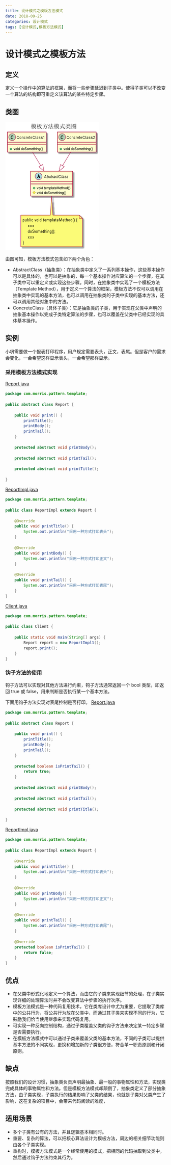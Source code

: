 ```yaml
---
title: 设计模式之模板方法模式
date: 2018-09-25
categories: 设计模式
tags: [设计模式,模板方法模式]
---
```


# 设计模式之模板方法
## 定义
定义一个操作中的算法的框架，而将一些步骤延迟到子类中。使得子类可以不改变一个算法的结构即可重定义该算法的某些特定步骤。

## 类图
![模板方法模式类图](https://github.com/morris131/morris-book/raw/master/%E5%90%8E%E7%AB%AF%E5%BC%80%E5%8F%91/Java/%E8%AE%BE%E8%AE%A1%E6%A8%A1%E5%BC%8F/images/%E6%A8%A1%E6%9D%BF%E6%96%B9%E6%B3%95%E6%A8%A1%E5%BC%8F%E7%B1%BB%E5%9B%BE.png)

由图可知，模板方法模式包含如下两个角色：
- AbstractClass（抽象类）：在抽象类中定义了一系列基本操作，这些基本操作可以是具体的，也可以是抽象的，每一个基本操作对应算法的一个步骤，在其子类中可以重定义或实现这些步骤。同时，在抽象类中实现了一个模板方法（Template Method），用于定义一个算法的框架，模板方法不仅可以调用在抽象类中实现的基本方法，也可以调用在抽象类的子类中实现的基本方法，还可以调用其他对象中的方法。
- ConcreteClass（具体子类）：它是抽象类的子类，用于实现在父类中声明的抽象基本操作以完成子类特定算法的步骤，也可以覆盖在父类中已经实现的具体基本操作。

## 实例
小巩需要做一个报表打印程序，用户规定需要表头，正文，表尾。但是客户的需求会变化，一会希望这样显示表头，一会希望那样显示。 

### 采用模板方法模式实现
[Report.java](https://github.com/morris131/morris-book/tree/master/%E5%90%8E%E7%AB%AF%E5%BC%80%E5%8F%91/Java/%E8%AE%BE%E8%AE%A1%E6%A8%A1%E5%BC%8F/pattern/src/main/java/com/morris/pattern/template/Report.java)
```java
package com.morris.pattern.template;

public abstract class Report {

    public void print() {
        printTitle();
        printBody();
        printTail();
    }

    protected abstract void printBody();

    protected abstract void printTail();

    protected abstract void printTitle();

}
```

[ReportImpl.java](https://github.com/morris131/morris-book/tree/master/%E5%90%8E%E7%AB%AF%E5%BC%80%E5%8F%91/Java/%E8%AE%BE%E8%AE%A1%E6%A8%A1%E5%BC%8F/pattern/src/main/java/com/morris/pattern/template/ReportImpl.java)
```java
package com.morris.pattern.template;

public class ReportImpl extends Report {

    @Override
    public void printTitle() {
        System.out.println("采用一种方式打印表头");
    }

    @Override
    public void printBody() {
        System.out.println("采用一种方式打印正文");
    }

    @Override
    public void printTail() {
        System.out.println("采用一种方式打印表尾");
    }
}
```

[Client.java](https://github.com/morris131/morris-book/tree/master/%E5%90%8E%E7%AB%AF%E5%BC%80%E5%8F%91/Java/%E8%AE%BE%E8%AE%A1%E6%A8%A1%E5%BC%8F/pattern/src/main/java/com/morris/pattern/template/Client.java)
```java
package com.morris.pattern.template;

public class Client {

    public static void main(String[] args) {
        Report report = new ReportImpl1();
        report.print();
    }
}
```

### 钩子方法的使用
钩子方法可以实现对其他方法进行约束，钩子方法通常返回一个 bool 类型，即返回 true 或 false，用来判断是否执行某一个基本方法。

下面用钩子方法实现对表尾控制是否打印。
[Report.java](https://github.com/morris131/morris-book/tree/master/%E5%90%8E%E7%AB%AF%E5%BC%80%E5%8F%91/Java/%E8%AE%BE%E8%AE%A1%E6%A8%A1%E5%BC%8F/pattern/src/main/java/com/morris/pattern/template/Report.java)
```java
package com.morris.pattern.template;

public abstract class Report {

    public void print() {
        printTitle();
        printBody();
        printTail();
    }

    protected boolean isPrintTail() {
        return true;
    }

    protected abstract void printBody();

    protected abstract void printTail();

    protected abstract void printTitle();

}
```

[ReportImpl.java](https://github.com/morris131/morris-book/tree/master/%E5%90%8E%E7%AB%AF%E5%BC%80%E5%8F%91/Java/%E8%AE%BE%E8%AE%A1%E6%A8%A1%E5%BC%8F/pattern/src/main/java/com/morris/pattern/template/ReportImpl.java)
```java
package com.morris.pattern.template;

public class ReportImpl extends Report {

    @Override
    public void printTitle() {
        System.out.println("采用一种方式打印表头");
    }

    @Override
    public void printBody() {
        System.out.println("采用一种方式打印正文");
    }

    @Override
    public void printTail() {
        System.out.println("采用一种方式打印表尾");
    }

    @Override
    protected boolean isPrintTail() {
        return false;
    }
}
```

## 优点
- 在父类中形式化地定义一个算法，而由它的子类来实现细节的处理，在子类实现详细的处理算法时并不会改变算法中步骤的执行次序。
- 模板方法模式是一种代码复用技术，它在类库设计中尤为重要，它提取了类库中的公共行为，将公共行为放在父类中，而通过其子类来实现不同的行为，它鼓励我们恰当使用继承来实现代码复用。
- 可实现一种反向控制结构，通过子类覆盖父类的钩子方法来决定某一特定步骤是否需要执行。
- 在模板方法模式中可以通过子类来覆盖父类的基本方法，不同的子类可以提供基本方法的不同实现，更换和增加新的子类很方便，符合单一职责原则和开闭原则。

## 缺点
按照我们的设计习惯，抽象类负责声明最抽象、最一般的事物属性和方法，实现类完成具体的事物属性和方法。但是模板方法模式却颠倒了，抽象类定义了部分抽象方法，由子类实现，子类执行的结果影响了父类的结果，也就是子类对父类产生了影响，这在复杂的项目中，会带来代码阅读的难度，

## 适用场景
- 多个子类有公有的方法，并且逻辑基本相同时。
- 重要、复杂的算法，可以把核心算法设计为模板方法，周边的相关细节功能则由各个子类实现。
- 重构时，模板方法模式是一个经常使用的模式，把相同的代码抽取到父类中，然后通过钩子方法约束其行为。